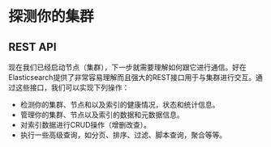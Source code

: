 # 探测你的集群

## REST API

现在我们已经启动节点（集群），下一步就需要理解如何跟它进行通信。好在Elasticsearch提供了非常容易理解而且强大的REST接口用于与集群进行交互。通过这些接口，我们可以实现下列操作：

* 检测你的集群、节点和以及索引的健康情况，状态和统计信息。
* 管理你的集群、节点以及索引的数据和元数据信息。
* 对索引数据进行CRUD操作（增删改查）。
* 执行一些高级查询，如分页、排序、过滤、脚本查询，聚合等等。
